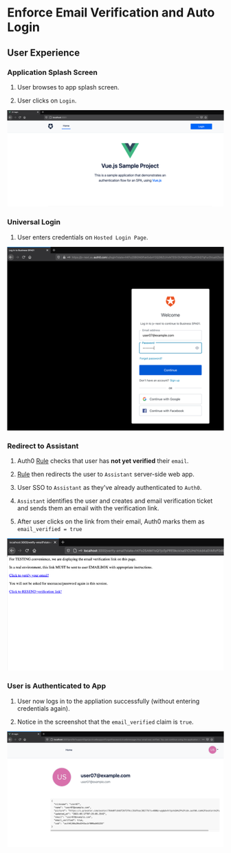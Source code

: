 # Enforce Email Verification and Auto Login

## User Experience

### Application Splash Screen

1. User browses to app splash screen.

2. User clicks on `Login`.

![Alt text](screenshots/1-app-splash-screen.png "App Splash Screen")

### Universal Login

1. User enters credentials on `Hosted Login Page`.

![Alt text](screenshots/2-universal-login-to-app.png "App Splash Screen")

### Redirect to Assistant

1. Auth0 [Rule](rule/enforce-email-verification.js) checks that user has **not yet verified** their `email`.

2. [Rule](rule/enforce-email-verification.js) then redirects the user to `Assistant` server-side web app.

3. User SSO to `Assistant` as they've already authenticated to `Auth0`.

4. `Assistant` identifies the user and creates and email verification ticket and sends them an email with the verification link.

5. After user clicks on the link from their email, Auth0 marks them as `email_verified = true`

![Alt text](screenshots/3-redirect-to-assistant.png "App Splash Screen")

### User is Authenticated to App

1. User now logs in to the appliation successfully (without entering credentials again).

2. Notice in the screenshot that the `email_verified` claim is `true`.

![Alt text](screenshots/4-login-to-app-after-email-verification.png "App Splash Screen")
